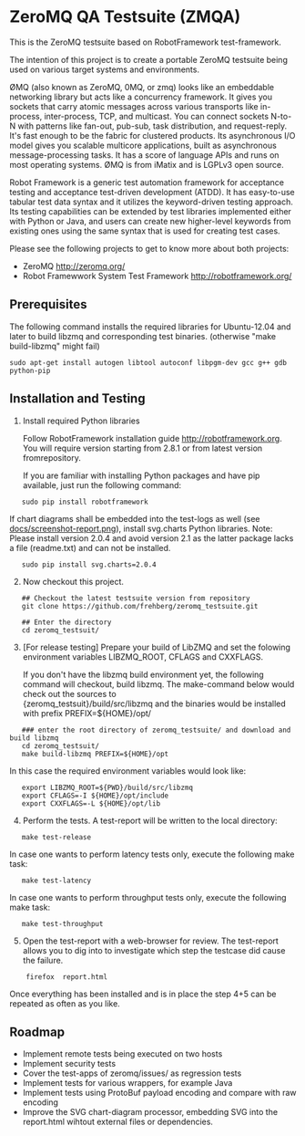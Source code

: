 ZeroMQ QA Testsuite (ZMQA)
================================

This is the ZeroMQ testsuite based on RobotFramework test-framework.

The intention of this project is to create a portable ZeroMQ testsuite
being used on various target systems and environments.

ØMQ (also known as ZeroMQ, 0MQ, or zmq) looks like an embeddable
networking library but acts like a concurrency framework. It gives you
sockets that carry atomic messages across various transports like
in-process, inter-process, TCP, and multicast. You can connect sockets
N-to-N with patterns like fan-out, pub-sub, task distribution, and
request-reply. It's fast enough to be the fabric for clustered
products. Its asynchronous I/O model gives you scalable multicore
applications, built as asynchronous message-processing tasks. It has a
score of language APIs and runs on most operating systems. ØMQ is from
iMatix and is LGPLv3 open source.

Robot Framework is a generic test automation framework for acceptance
testing and acceptance test-driven development (ATDD). It has
easy-to-use tabular test data syntax and it utilizes the
keyword-driven testing approach. Its testing capabilities can be
extended by test libraries implemented either with Python or Java, and
users can create new higher-level keywords from existing ones using
the same syntax that is used for creating test cases.

Please see the following projects to get to know more about both
projects:

- ZeroMQ http://zeromq.org/
- Robot Framewwork System Test Framework  http://robotframework.org/

Prerequisites
-------------------------
The following command installs the required libraries for Ubuntu-12.04 and later to build libzmq and corresponding test binaries. (otherwise "make build-libzmq" might fail)
```
sudo apt-get install autogen libtool autoconf libpgm-dev gcc g++ gdb python-pip
```

Installation and Testing
-------------------------

1. Install required Python libraries

   Follow RobotFramework installation guide
   http://robotframework.org. You will require version starting from
   2.8.1 or from latest version fromrepository.
 
   If you are familiar with installing Python packages and have pip
   available, just run the following command:
```
   sudo pip install robotframework
```
   If chart diagrams shall be embedded into the test-logs as well (see [docs/screenshot-report.png](docs/screenshot-report.png)), 
   install svg.charts Python libraries. 
   Note: Please install version 2.0.4 and avoid version 2.1 as the
   latter package lacks a file (readme.txt) and can not be installed.
``` 
   sudo pip install svg.charts=2.0.4 
```

2. Now checkout this project.
```
   ## Checkout the latest testsuite version from repository
   git clone https://github.com/frehberg/zeromq_testsuite.git
   
   ## Enter the directory
   cd zeromq_testsuit/
```


3. [For release testing] Prepare your build of LibZMQ and set the
   folowing environment variables LIBZMQ_ROOT, CFLAGS and CXXFLAGS. 

   If you don't have the libzmq build environment yet, the following
   command will checkout, build libzmq. 
   The make-command below  would  check out the sources to  
   {zeromq_testsuit}/build/src/libzmq and the binaries would be installed
   with prefix PREFIX=${HOME}/opt/
```
   ### enter the root directory of zeromq_testsuite/ and download and build libzmq
   cd zeromq_testsuit/
   make build-libzmq PREFIX=${HOME}/opt
```

   In this case the required environment variables would look like:
```
   export LIBZMQ_ROOT=${PWD}/build/src/libzmq
   export CFLAGS=-I ${HOME}/opt/include
   export CXXFLAGS=-L ${HOME}/opt/lib
```
 
4. Perform the tests. A test-report will be written to the local directory: 
```
   make test-release
```
   In case one wants to perform latency tests only, execute the following make task:
```
   make test-latency
```
   In case one wants to perform throughput tests only, execute the following make task:
```
   make test-throughput
```
  
5. Open the test-report with a web-browser for review. The test-report
   allows you to dig into to investigate which step the testcase did
   cause the failure.
```
    firefox  report.html
```

Once everything has been installed and is in place the step 4+5 can be
repeated as often as you like.

Roadmap
-------------------------
- Implement remote tests being executed on two hosts
- Implement security tests
- Cover the test-apps of zeromq/issues/ as regression tests
- Implement tests for various wrappers, for example Java
- Implement tests using ProtoBuf payload encoding and compare with raw encoding
- Improve the SVG chart-diagram processor, embedding SVG into the report.html wihtout external files or dependencies.



